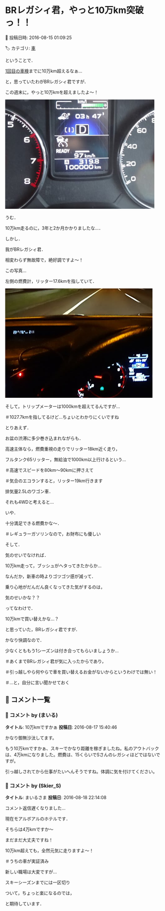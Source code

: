 # BRレガシィ君，やっと10万km突破っ！！

📅 投稿日時: 2016-08-15 01:09:25

🏷️ カテゴリ: [車](cba0e8330b3f2ded7c1addfacc75d4547.md)

ということで．


[1回目の車検](e0d9f436b430d412c9b9a303445077c66.md)までに10万km超えるなぁ…


と，思っていたわがBRレガシィ君ですが．





この週末に，やっと10万kmを超えましたよ～！




![45f422e6c1f89529f7db1dfe8712388b.jpg](images/45f422e6c1f89529f7db1dfe8712388b.jpg)




うむ．


10万km走るのに，3年と2か月かかりましたな…．





しかし．


我がBRレガシィ君．


相変わらず無故障で，絶好調ですよ～！





この写真…


左側の燃費計，リッター17.6kmを指していて．




![01efc1a8a4b742ce4edfd9d9cd656a48.jpg](images/01efc1a8a4b742ce4edfd9d9cd656a48.jpg)




そして，トリップメーターは1000kmを超えてるんですが…


＃1027.7kmを指してるけど…ちょいとわかりにくいですね





とりあえず．


お盆の渋滞に多少巻き込まれながらも．


高速主体なら，燃費重視の走りでリッター18km近く走り，


フルタンク65リッター，無給油で1000km以上行けるという…


＃高速でスピードを80km～90kmに押さえて


＃気合のエコランすると，リッター19km行きます





排気量2.5Lのワゴン車．


それも4WDと考えると…


いや．


十分満足できる燃費かな～．


＃レギュラーガソリンなので，お財布にも優しい





そして．


気のせいでなければ．


10万km走って，ブッシュがヘタってきたからか…


なんだか，新車の時よりゴツゴツ感が減って．


乗り心地がだんだん良くなってきた気がするのは，


気のせいかな？？





ってなわけで．


10万kmで買い替えかな…？


と思っていた，BRレガシィ君ですが．


かなり快調なので．


少なくとももう1シーズンは付き合ってもらいましょうか…


＃あくまでBRレガシィ君が気に入ったからであり，


＃引っ越しやら何やらで車を買い替えるお金がないからというわけでは無い！


＃…と，自分に言い聞かせておく

## 💬 コメント一覧

### 💬 コメント by (まいる)
**タイトル**: 10万kmですかぁ
**投稿日**: 2016-08-17 15:40:46

かなり御無沙汰してます。

もう10万kmですかぁ、スキーでかなり距離を稼ぎましたね。私のアウトバックは、4万kmになりました。燃費は、15くらいでSさんのレガシィほどではないですが。

引っ越しされてから仕事がたいへんそうですね。体調に気を付けてください。

### 💬 コメント by (Skier_S)
**タイトル**: まいるさま
**投稿日**: 2016-08-18 22:14:08

コメント返信遅くなりました…

現在モアルボアルのホテルです．



そちらは4万kmですか～

まだまだ大丈夫ですね！

10万km超えても，全然元気に走りますよ～！

＃うちの車が実証済み



新しい職場は大変ですが…

スキーシーズンまでには一区切り

ついて，ちょっと楽になるのでは，

と期待しています．

